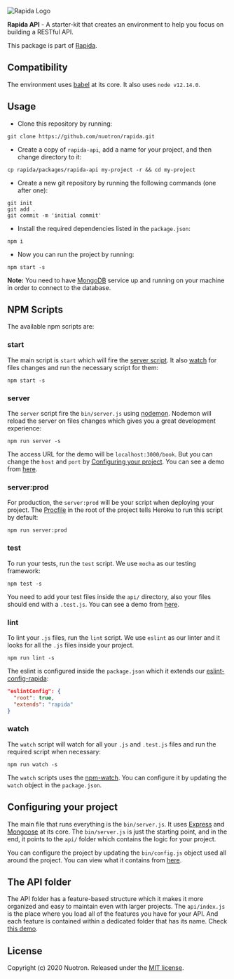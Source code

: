 ![Rapida Logo](https://user-images.githubusercontent.com/13030990/71755098-db251e80-2e91-11ea-8ce9-25349e6c087f.png)

**Rapida API** - A starter-kit that creates an environment to help you focus on building a RESTful API.

This package is part of [Rapida](https://github.com/nuotron/rapida).

## Compatibility
The environment uses [babel](https://github.com/babel/babel) at its core. It also uses `node v12.14.0`.

## Usage
+ Clone this repository by running:
```
git clone https://github.com/nuotron/rapida.git
```

+ Create a copy of `rapida-api`, add a name for your project, and then change directory to it:
```
cp rapida/packages/rapida-api my-project -r && cd my-project
```

+ Create a new git repository by running the following commands (one after one):
```
git init
git add .
git commit -m 'initial commit'
```

+ Install the required dependencies listed in the `package.json`:
```
npm i
```

+ Now you can run the project by running:
```
npm start -s
```

**Note:** You need to have [MongoDB](https://docs.mongodb.com) service up and running on your machine in order to connect to the database.

## NPM Scripts
The available npm scripts are:

### start
The main script is `start` which will fire the [server script](#server). It also [watch](#watch) for files changes and run the necessary script for them:
```
npm start -s
```

### server
The `server` script fire the `bin/server.js` using [nodemon](https://github.com/remy/nodemon). Nodemon will reload the server on files changes which gives you a great development experience:
```
npm run server -s
```

The access URL for the demo will be `localhost:3000/book`. But you can change the `host` and `port` by [Configuring your project](#configuring-your-project). You can see a demo from [here](the-api-folder).

### server:prod
For production, the `server:prod` will be your script when deploying your project. The [Procfile](https://devcenter.heroku.com/articles/procfile) in the root of the project tells Heroku to run this script by default:
```
npm run server:prod
```

### test
To run your tests, run the `test` script. We use `mocha` as our testing framework:
```
npm test -s
```

You need to add your test files inside the `api/` directory, also your files should end with a `.test.js`. You can see a demo from [here](the-api-folder).

### lint
To lint your `.js` files, run the `lint` script. We use `eslint` as our linter and it looks for all the `.js` files inside your project.
```
npm run lint -s
```

The eslint is configured inside the `package.json` which it extends our [eslint-config-rapida](https://github.com/nuotron/rapida/tree/master/packages/eslint-config-rapida):
```json
"eslintConfig": {
  "root": true,
  "extends": "rapida"
}
```

### watch
The `watch` script will watch for all your `.js` and `.test.js` files and run the required script when necessary:
```
npm run watch -s
```

The `watch` scripts uses the [npm-watch](https://github.com/M-Zuber/npm-watch). You can configure it by updating the `watch` object in the `package.json`.

## Configuring your project
The main file that runs everything is the `bin/server.js`. It uses [Express](https://github.com/expressjs/express) and [Mongoose](https://github.com/Automattic/mongoose) at its core. The `bin/server.js` is just the starting point, and in the end, it points to the `api/` folder which contains the logic for your project.

You can configure the project by updating the `bin/config.js` object used all around the project. You can view what it contains from [here](https://github.com/nuotron/rapida/blob/master/packages/rapida-api/bin/config.js).

## The API folder
The API folder has a feature-based structure which it makes it more organized and easy to maintain even with larger projects. The `api/index.js` is the place where you load all of the features you have for your API. And each feature is contained within a dedicated folder that has its name. Check [this demo](https://github.com/nuotron/rapida/tree/master/packages/rapida-api/api/book).

## License
Copyright (c) 2020 Nuotron.
Released under the [MIT license](https://github.com/github/choosealicense.com/blob/gh-pages/LICENSE.md).
